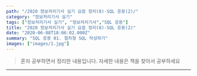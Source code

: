 ```yaml
---
path: "/2020 정보처리기사 실기 요점 정리(8)-SQL 응용(2)/"
category: "정보처리기사 실기"
tags: ["정보처리기사 실기", "정보처리기사","SQL 응용"]
title: "2020 정보처리기사 실기 요점 정리(8)-SQL 응용(2)"
date: "2020-06-08T18:06:02.000Z"
summary: "SQL 응용 01. 절차형 SQL 작성하기"
images: ["images/1.jpg"]
---
```


> 혼자 공부하면서 정리한 내용입니다. 자세한 내용은 책을 찾아서 공부하세요

---
